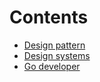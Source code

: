 # Contents 
- [Design pattern](./design-patterns-swift/readme.md)
- [Design systems](./design-system/readme.md)
- [Go developer](./golang/readme.md)